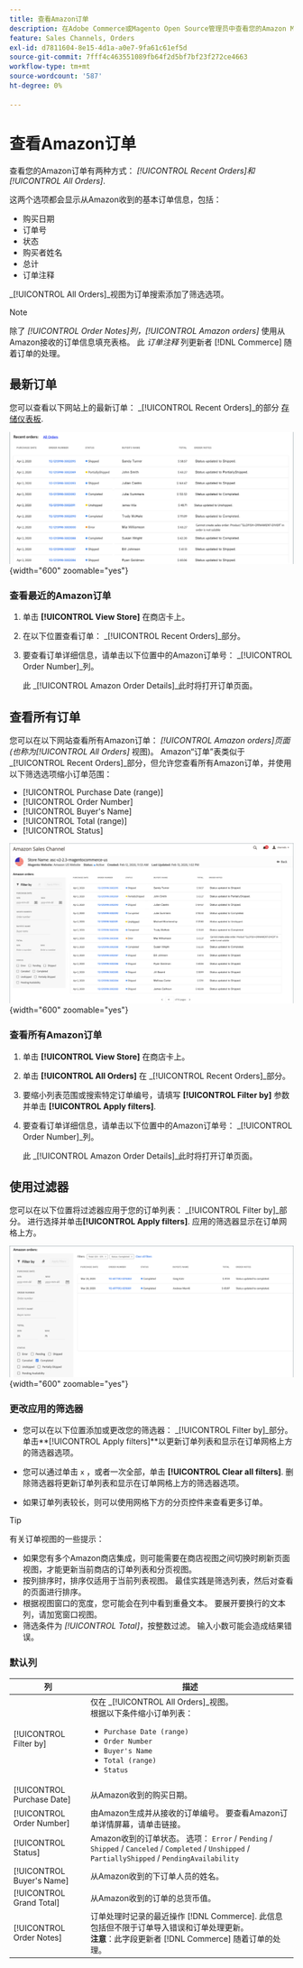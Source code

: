 ```yaml
---
title: 查看Amazon订单
description: 在Adobe Commerce或Magento Open Source管理员中查看您的Amazon Marketplace订单。
feature: Sales Channels, Orders
exl-id: d7811604-8e15-4d1a-a0e7-9fa61c61ef5d
source-git-commit: 7fff4c463551089fb64f2d5bf7bf23f272ce4663
workflow-type: tm+mt
source-wordcount: '587'
ht-degree: 0%

---
```


# 查看Amazon订单

查看您的Amazon订单有两种方式： _[!UICONTROL Recent Orders]_和_[!UICONTROL All Orders]_.

这两个选项都会显示从Amazon收到的基本订单信息，包括：

- 购买日期
- 订单号
- 状态
- 购买者姓名
- 总计
- 订单注释

_[!UICONTROL All Orders]_视图为订单搜索添加了筛选选项。

>[!NOTE]
>
>除了 _[!UICONTROL Order Notes]_列，_[!UICONTROL Amazon orders]_ 使用从Amazon接收的订单信息填充表格。 此 _订单注释_ 列更新者 [!DNL Commerce] 随着订单的处理。

## 最新订单

您可以查看以下网站上的最新订单： _[!UICONTROL Recent Orders]_的部分 [存储仪表板](./amazon-store-dashboard.md).

![最新订单](assets/amazon-recent-orders-imported.png){width="600" zoomable="yes"}

### 查看最近的Amazon订单

1. 单击 **[!UICONTROL View Store]** 在商店卡上。

1. 在以下位置查看订单： _[!UICONTROL Recent Orders]_部分。

1. 要查看订单详细信息，请单击以下位置中的Amazon订单号： _[!UICONTROL Order Number]_列。

   此 _[!UICONTROL Amazon Order Details]_此时将打开订单页面。

## 查看所有订单

您可以在以下网站查看所有Amazon订单： _[!UICONTROL Amazon orders]_页面(也称为_[!UICONTROL All Orders]_ 视图)。 Amazon“订单”表类似于 _[!UICONTROL Recent Orders]_部分，但允许您查看所有Amazon订单，并使用以下筛选选项缩小订单范围：

- [!UICONTROL Purchase Date (range)]
- [!UICONTROL Order Number]
- [!UICONTROL Buyer's Name]
- [!UICONTROL Total (range)]
- [!UICONTROL Status]

![Amazon订单](assets/amazon-orders-list-all.png){width="600" zoomable="yes"}

### 查看所有Amazon订单

1. 单击 **[!UICONTROL View Store]** 在商店卡上。

1. 单击 **[!UICONTROL All Orders]** 在 _[!UICONTROL Recent Orders]_部分。

1. 要缩小列表范围或搜索特定订单编号，请填写 **[!UICONTROL Filter by]** 参数并单击 **[!UICONTROL Apply filters]**.

1. 要查看订单详细信息，请单击以下位置中的Amazon订单号： _[!UICONTROL Order Number]_列。

   此 _[!UICONTROL Amazon Order Details]_此时将打开订单页面。

## 使用过滤器

您可以在以下位置将过滤器应用于您的订单列表： _[!UICONTROL Filter by]_部分。 进行选择并单击&#x200B;**[!UICONTROL Apply filters]**. 应用的筛选器显示在订单网格上方。

![用于查看Amazon订单的筛选器](assets/amazon-orders-filter-view.png){width="600" zoomable="yes"}

### 更改应用的筛选器

- 您可以在以下位置添加或更改您的筛选器： _[!UICONTROL Filter by]_部分。 单击&#x200B;**[!UICONTROL Apply filters]**以更新订单列表和显示在订单网格上方的筛选器选项。

- 您可以通过单击 `x` ，或者一次全部，单击 **[!UICONTROL Clear all filters]**. 删除筛选器将更新订单列表和显示在订单网格上方的筛选器选项。

- 如果订单列表较长，则可以使用网格下方的分页控件来查看更多订单。

>[!TIP]
>
>有关订单视图的一些提示：
>
>- 如果您有多个Amazon商店集成，则可能需要在商店视图之间切换时刷新页面视图，才能更新当前商店的订单列表和分页视图。
>- 按列排序时，排序仅适用于当前列表视图。 最佳实践是筛选列表，然后对查看的页面进行排序。
>- 根据视图窗口的宽度，您可能会在列中看到重叠文本。 要展开要换行的文本列，请加宽窗口视图。
>- 筛选条件为 _[!UICONTROL Total]_，按整数过滤。 输入小数可能会造成结果错误。

### 默认列

| 列 | 描述 |
|----------------------------|------------------------------------------------------------------------------------------------------------------------------------------------------------------------------------------------------------------------------------------------------------|
| [!UICONTROL Filter by] | 仅在 _[!UICONTROL All Orders]_视图。<br>根据以下条件缩小订单列表：<ul><li>`Purchase Date (range)`</li><li>`Order Number`</li><li>`Buyer's Name`</li><li>`Total (range)`</li><li>`Status`</li></ul> |
| [!UICONTROL Purchase Date] | 从Amazon收到的购买日期。 |
| [!UICONTROL Order Number] | 由Amazon生成并从接收的订单编号。 要查看Amazon订单详情屏幕，请单击链接。 |
| [!UICONTROL Status] | Amazon收到的订单状态。 选项： `Error` / `Pending` / `Shipped` / `Canceled` / `Completed` / `Unshipped` / `PartiallyShipped` / `PendingAvailability` |
| [!UICONTROL Buyer's Name] | 从Amazon收到的下订单人员的姓名。 |
| [!UICONTROL Grand Total] | 从Amazon收到的订单的总货币值。 |
| [!UICONTROL Order Notes] | 订单处理时记录的最近操作 [!DNL Commerce]. 此信息包括但不限于订单导入错误和订单处理更新。<br>**注意**：此字段更新者 [!DNL Commerce] 随着订单的处理。 |

